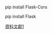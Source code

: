 pip install Flask-Cors

pip install Flask

[資料文獻1](https://ithelp.ithome.com.tw/users/20091343/ironman/762)
